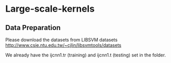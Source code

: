 # Large-scale-kernels

## Data Preparation
Please download the datasets from LIBSVM datasets http://www.csie.ntu.edu.tw/~cjlin/libsvmtools/datasets

We already have the ijcnn1.tr (training) and ijcnn1.t (testing) set in the folder.
